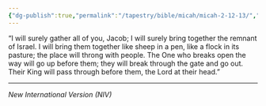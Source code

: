 ```yaml
---
{"dg-publish":true,"permalink":"/tapestry/bible/micah/micah-2-12-13/","title":"Micah 2:12-13","tags":["bible-verse","bible-verse"],"dgHomeLink":true,"dgShowLocalGraph":true,"dgEnableSearch":true}
---
```



“I will surely gather all of you, Jacob; I will surely bring together the remnant of Israel.
I will bring them together like sheep in a pen, like a flock in its pasture; the place will throng with people. The One who breaks open the way will go up before them; they will break through the gate and go out. Their King will pass through before them, the Lord at their head.”

---
*New International Version (NIV)*